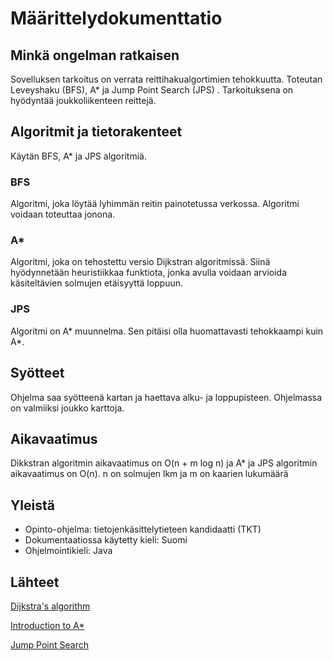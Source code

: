 # Määrittelydokumenttatio

## Minkä ongelman ratkaisen

Sovelluksen tarkoitus on verrata reittihakualgortimien tehokkuutta. Toteutan Leveyshaku (BFS), A* ja Jump Point Search (JPS) . Tarkoituksena on hyödyntää joukkoliikenteen reittejä.

## Algoritmit ja tietorakenteet

Käytän BFS, A* ja JPS algoritmiä.

### BFS 

Algoritmi, joka löytää lyhimmän reitin painotetussa verkossa. Algoritmi voidaan toteuttaa jonona.

### A*

Algoritmi, joka on tehostettu versio Dijkstran algoritmissä. Siinä hyödynnetään heuristiikkaa funktiota, jonka avulla voidaan arvioida käsiteltävien solmujen etäisyyttä loppuun.

### JPS

Algoritmi on A* muunnelma. Sen pitäisi olla huomattavasti tehokkaampi kuin A*.

## Syötteet

Ohjelma saa syötteenä kartan ja haettava alku- ja loppupisteen. Ohjelmassa on valmiiksi joukko karttoja.

## Aikavaatimus

Dikkstran algoritmin aikavaatimus on O(n + m log n) ja A* ja JPS algoritmin aikavaatimus on O(n). n on solmujen lkm ja m on kaarien lukumäärä

## Yleistä

* Opinto-ohjelma: tietojenkäsittelytieteen kandidaatti (TKT)
* Dokumentaatiossa käytetty kieli: Suomi
* Ohjelmointikieli: Java

## Lähteet

[Dijkstra's algorithm](https://en.wikipedia.org/wiki/Dijkstra%27s_algorithm)

[Introduction to A*](http://theory.stanford.edu/~amitp/GameProgramming/AStarComparison.html)

[Jump Point Search](https://en.wikipedia.org/wiki/Jump_point_search)
